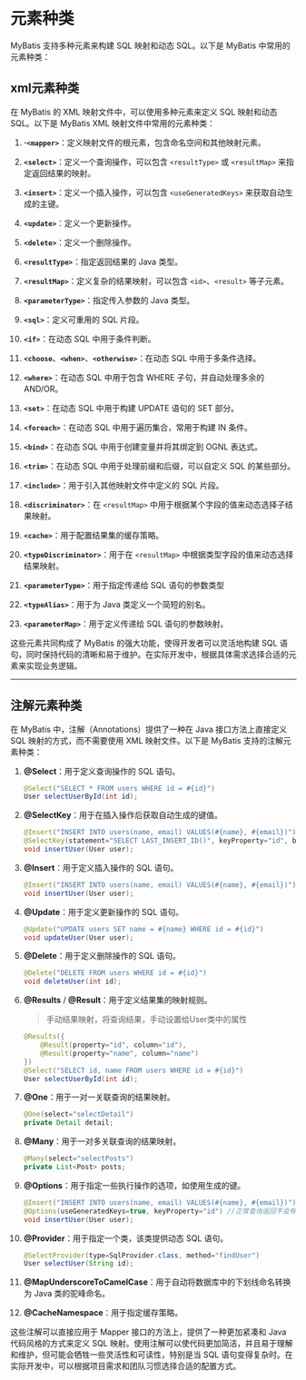 # 元素种类

MyBatis 支持多种元素来构建 SQL 映射和动态 SQL。以下是 MyBatis 中常用的元素种类：

## xml元素种类

在 MyBatis 的 XML 映射文件中，可以使用多种元素来定义 SQL 映射和动态 SQL。以下是 MyBatis XML 映射文件中常用的元素种类：

1. **·`<mapper>`**：定义映射文件的根元素，包含命名空间和其他映射元素。

2. **`<select>`**：定义一个查询操作，可以包含 `<resultType>` 或 `<resultMap>` 来指定返回结果的映射。

3. **`<insert>`**：定义一个插入操作，可以包含 `<useGeneratedKeys>` 来获取自动生成的主键。

4. **`<update>`**：定义一个更新操作。

5. **`<delete>`**：定义一个删除操作。

6. **`<resultType>`**：指定返回结果的 Java 类型。

7. **`<resultMap>`**：定义复杂的结果映射，可以包含 `<id>`、`<result>` 等子元素。

8. **`<parameterType>`**：指定传入参数的 Java 类型。

9. **`<sql>`**：定义可重用的 SQL 片段。

10. **`<if>`**：在动态 SQL 中用于条件判断。

11. **`<choose`**、**`<when>`**、**`<otherwise>`**：在动态 SQL 中用于多条件选择。

12. **`<where>`**：在动态 SQL 中用于包含 WHERE 子句，并自动处理多余的 AND/OR。

13. **`<set>`**：在动态 SQL 中用于构建 UPDATE 语句的 SET 部分。

14. **`<foreach>`**：在动态 SQL 中用于遍历集合，常用于构建 IN 条件。

15. **`<bind>`**：在动态 SQL 中用于创建变量并将其绑定到 OGNL 表达式。

16. **`<trim>`**：在动态 SQL 中用于处理前缀和后缀，可以自定义 SQL 的某些部分。

17. **`<include>`**：用于引入其他映射文件中定义的 SQL 片段。

18. **`<discriminator>`**：在 `<resultMap>` 中用于根据某个字段的值来动态选择子结果映射。

19. **`<cache>`**：用于配置结果集的缓存策略。

20. **`<typeDiscriminator>`**：用于在 `<resultMap>` 中根据类型字段的值来动态选择结果映射。

21. **`<parameterType>`**：用于指定传递给 SQL 语句的参数类型

22. **`<typeAlias>`**：用于为 Java 类定义一个简短的别名。

23. **`<parameterMap>`**：用于定义传递给 SQL 语句的参数映射。

这些元素共同构成了 MyBatis 的强大功能，使得开发者可以灵活地构建 SQL 语句，同时保持代码的清晰和易于维护。在实际开发中，根据具体需求选择合适的元素来实现业务逻辑。

---

## 注解元素种类

在 MyBatis 中，注解（Annotations）提供了一种在 Java 接口方法上直接定义 SQL 映射的方式，而不需要使用 XML 映射文件。以下是 MyBatis 支持的注解元素种类：

1. **@Select**：用于定义查询操作的 SQL 语句。

   ```java
   @Select("SELECT * FROM users WHERE id = #{id}")
   User selectUserById(int id);
   ```

2. **@SelectKey**：用于在插入操作后获取自动生成的键值。

   ```java
   @Insert("INSERT INTO users(name, email) VALUES(#{name}, #{email})")
   @SelectKey(statement="SELECT LAST_INSERT_ID()", keyProperty="id", before=false, resultType=int.class)
   void insertUser(User user);
   ```

3. **@Insert**：用于定义插入操作的 SQL 语句。

   ```java
   @Insert("INSERT INTO users(name, email) VALUES(#{name}, #{email})")
   void insertUser(User user);
   ```

4. **@Update**：用于定义更新操作的 SQL 语句。

   ```java
   @Update("UPDATE users SET name = #{name} WHERE id = #{id}")
   void updateUser(User user);
   ```

5. **@Delete**：用于定义删除操作的 SQL 语句。

   ```java
   @Delete("DELETE FROM users WHERE id = #{id}")
   void deleteUser(int id);
   ```

6. **@Results** / **@Result**：用于定义结果集的映射规则。
    >手动结果映射，将查询结果，手动设置给User类中的属性

   ```java
   @Results({
       @Result(property="id", column="id"),
       @Result(property="name", column="name")
   })
   @Select("SELECT id, name FROM users WHERE id = #{id}")
   User selectUserById(int id);
   ```

7. **@One**：用于一对一关联查询的结果映射。

   ```java
   @One(select="selectDetail")
   private Detail detail;
   ```

8. **@Many**：用于一对多关联查询的结果映射。

   ```java
   @Many(select="selectPosts")
   private List<Post> posts;
   ```

9. **@Options**：用于指定一些执行操作的选项，如使用生成的键。

   ```java
   @Insert("INSERT INTO users(name, email) VALUES(#{name}, #{email})")
   @Options(useGeneratedKeys=true, keyProperty="id") //正常查询返回不会有自动生成的主键值，如果我们要取可以使用Options注解，设置useGeneratedKeys，最终会自动将生成的主键值，赋值给user对象的id属性
   void insertUser(User user);
   ```

10. **@Provider**：用于指定一个类，该类提供动态 SQL 语句。

    ```java
    @SelectProvider(type=SqlProvider.class, method="findUser")
    User selectUser(String id);
    ```

11. **@MapUnderscoreToCamelCase**：用于自动将数据库中的下划线命名转换为 Java 类的驼峰命名。

12. **@CacheNamespace**：用于指定缓存策略。

这些注解可以直接应用于 Mapper 接口的方法上，提供了一种更加紧凑和 Java 代码风格的方式来定义 SQL 映射。使用注解可以使代码更加简洁，并且易于理解和维护，但可能会牺牲一些灵活性和可读性，特别是当 SQL 语句变得复杂时。在实际开发中，可以根据项目需求和团队习惯选择合适的配置方式。
